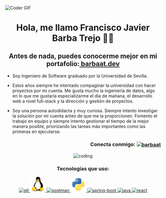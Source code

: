 <img align="center" alt="Coder GIF" src="https://indoanalytica.com/static/images/bannerr.gif"/>
<h1 align="center">Hola, me llamo Francisco Javier Barba Trejo 👋🏼</h1>

<h2 align="center">Antes de nada, puedes conocerme mejor en mi portafolio:<a href="https://www.barbaat.dev/" target="_blank"> barbaat.dev</a></h2>


- Soy Ingeniero de Software graduado por la Universidad de Sevilla.

- Estos años siempre he intentado compaginar la universidad con hacer proyectos por mi cuenta. Me gusta mucho la ingeniería de datos, algo en lo que me gustaría especializarme el día de mañana, el desarrollo web a nivel full-stack y la dirección y gestión de proyectos.

- Soy una persona autodidacta y muy curiosa. Siempre intento investigar la solución por mi cuenta antes de que me la proporcionen. Fomento el trabajo en equipo y siempre intento gestionar el tiempo de la mejor manera posible, priorizando las tareas más importantes como las primeras en ejecutarse.

<h3 align="right">Conecta conmigo: <a href="https://www.linkedin.com/in/fco-jav-barba/" target="blank"><img align="center" src="https://www.edigitalagency.com.au/wp-content/uploads/Linkedin-logo-icon-png.png" alt="barbaat" height="40" width="40" /></a></h3>
<div align="center">
<img align="center" alt="coding" width="400" src="https://media.giphy.com/media/qgQUggAC3Pfv687qPC/giphy.gif">
</div>

  <h3 align="center">Tecnologías que uso:</h3>
<div align="center">
  <a href="https://git-scm.com/" target="_blank" rel="noreferrer"> <img src="https://www.vectorlogo.zone/logos/git-scm/git-scm-icon.svg" alt="git" width="50" height="50"/> </a> 
  <a href="https://www.linux.org/" target="_blank" rel="noreferrer"> <img src="https://raw.githubusercontent.com/devicons/devicon/master/icons/linux/linux-original.svg" alt="linux" width="50" height="50"/> </a> 
  <a href="https://postman.com" target="_blank" rel="noreferrer"> <img src="https://www.vectorlogo.zone/logos/getpostman/getpostman-icon.svg" alt="postman" width="50" height="50"/> </a> 
  <a href="https://www.python.org" target="_blank" rel="noreferrer"> <img src="https://raw.githubusercontent.com/devicons/devicon/master/icons/python/python-original.svg" alt="python" width="50" height="50"/> </a> 
  <a href="https://spring.io/" target="_blank" rel="noreferrer"> <img src="https://i0.wp.com/indiciatraining.com/wp-content/uploads/2020/05/spring-boot-logo.png?fit=800%2C718&ssl=1" alt="spring-boot" width="50" height="50"/> </a>
  <a href="https://www.java.com/" target="_blank" rel="noreferrer"> <img src="https://cdn.freebiesupply.com/logos/large/2x/java-14-logo-png-transparent.png" alt="java" width="40" height="50"/> </a>
  <a href="https://es.react.dev/" target="_blank" rel="noreferrer"> <img src="https://upload.wikimedia.org/wikipedia/commons/thumb/a/a7/React-icon.svg/2300px-React-icon.svg.png" alt="react" width="60" height="50"/> </a>
</p>
</div>
